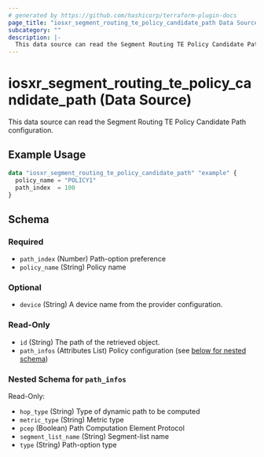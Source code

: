 ```yaml
---
# generated by https://github.com/hashicorp/terraform-plugin-docs
page_title: "iosxr_segment_routing_te_policy_candidate_path Data Source - terraform-provider-iosxr"
subcategory: ""
description: |-
  This data source can read the Segment Routing TE Policy Candidate Path configuration.
---
```


# iosxr_segment_routing_te_policy_candidate_path (Data Source)

This data source can read the Segment Routing TE Policy Candidate Path configuration.

## Example Usage

```terraform
data "iosxr_segment_routing_te_policy_candidate_path" "example" {
  policy_name = "POLICY1"
  path_index  = 100
}
```

<!-- schema generated by tfplugindocs -->
## Schema

### Required

- `path_index` (Number) Path-option preference
- `policy_name` (String) Policy name

### Optional

- `device` (String) A device name from the provider configuration.

### Read-Only

- `id` (String) The path of the retrieved object.
- `path_infos` (Attributes List) Policy configuration (see [below for nested schema](#nestedatt--path_infos))

<a id="nestedatt--path_infos"></a>
### Nested Schema for `path_infos`

Read-Only:

- `hop_type` (String) Type of dynamic path to be computed
- `metric_type` (String) Metric type
- `pcep` (Boolean) Path Computation Element Protocol
- `segment_list_name` (String) Segment-list name
- `type` (String) Path-option type
